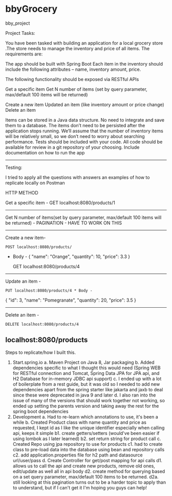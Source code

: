 # bbyGrocery
bby_project

Project Tasks:

You have been tasked with building an application for a local grocery store .The store needs to manage the inventory and price of all items. The requirements are:

The app should be built with Spring Boot
Each item in the inventory should include the following attributes – name, inventory amount, price.

The following functionality should be exposed via RESTful APIs

Get a specific item
Get N number of items (set by query parameter, max/default 100 items will be returned)

Create a new item
Updated an item (like inventory amount or price change) 
Delete an item

Items can be stored in a Java data structure. No need to integrate and save them to a database. The items don’t need to be persisted after the application stops running. 
We’ll assume that the number of inventory items will be relatively small, so we don’t need to worry about searching performance.
Tests should be included with your code.
All code should be available for review in a git repository of your choosing. Include documentation on how to run the app


 -------------------------------- -------------------------------- -------------------------------- -------------------------------- -------------------------------- -------------------------------- 
 
 
Testing:

I tried to apply all the questions with answers an examples of how to replicate locally on Postman 

HTTP METHOD


Get a specific item - GET localhost:8080/products/1

------------------------------------------------------------------------------------------------------------------------------------------------------------------------------------------------

Get N number of items(set by query parameter, max/default 100 items will be returned) - PAGINATION - HAVE TO WORK ON THIS

------------------------------------------------------------------------------------------------------------------------------------------------------------------------------------------------

Create a new item- 

	POST localhost:8080/products/  

* Body -
{
    "name": "Orange",
    "quantity": 10,
    "price": 3.3
}

	GET localhost:8080/products/4

------------------------------------------------------------------------------------------------------------------------------------------------------------------------------------------------

Update an item - 

	PUT localhost:8080/products/4 * Body -

{
    "id": 3,
    "name": "Pomegranate",
    "quantity": 20,
    "price": 3.5
}

------------------------------------------------------------------------------------------------------------------------------------------------------------------------------------------------

Delete an item - 

	DELETE localhost:8080/products/4

localhost:8080/products
------------------------------------------------------------------------------------------------------------------------------------------------------------------------------------------------



Steps to replicate/how I built this.

1. Start.spring.io
	a. Maven Project on Java 8, Jar packaging
	b. Added dependencies specific to what I thought this would need (Spring WEB for RESTful connection and Tomcat, Spring Data JPA for JPA api, and H2 Database for in-memory JDBC api support)
  c. I ended up with a lot of boilerplate from a rest guide, but it was old so I needed to add new dependencies apart from the spring starter like jakarta and jaxb to deal since these were deprecated in java 9 and later
  d. I also ran into the issue of many of the versions that should work together not working, so ended up setting the parents version and taking away the rest for the spring boot dependencies
2. Development 
  a. Had to re-learn which annotations to use, it's been a while
  b. Created Product class with name quantity and price as requested, I kept id as I like the unique identifier especially when calling api, keeps it simple
    b1. create getters/setters (would've been easier if using lombok as I later learned) 
    b2. set return string for product call
  c. Created Repo using jpa repository to use for products 
     c1. had to create class to pre-load data into the database using bean and repository calls
     c2. add application.properties file for h2 path and datasource url/user/pass
  d. Create Controller for get/post mapping for api calls
     d1. allows us to call the api and create new products, remove old ones, edit/update as well all in api body
     d2. create method for querying based on a set query parameter, max/default 100 items to be returned.
        d2a. still looking at this pagination turns out to be a harder topic to apply than to understand, but if I can't get it I'm hoping you guys can help!
